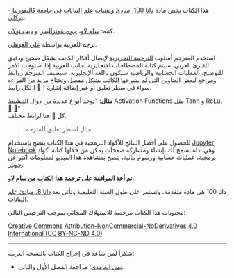 هذا الكتاب يخص مادة [داتا 100، مبادئ وتقنيات علم البيانات في جامعة كاليفورنيا - بيركلي][ds100].  

كتبه: [سام لاو][sam]، [جوي غونزاليس][joey] و [ديب نولان][deb].

ترجم للعربية بواسطة [علي العوهلي][ali].

استخدم المترجم أسلوب [الترجمة التحريرية](https://ar.wikipedia.org/wiki/%D8%AA%D8%B1%D8%AC%D9%85%D8%A9_%D8%AA%D8%AD%D8%B1%D9%8A%D8%B1%D9%8A%D8%A9) لإيصال أفكار الكاتب بشكل صحيح ودقيق للقارئ العربي. سيتم كتابة المصطلحات الإنجليزية بجانب العربية إذا استوجب الأمر للتوضيح، العمليات الحسابية والرياضية ستكون باللغة الإنجليزية. سيضيف المترجم روابط ومراجع لبعض العناوين التي لم يشرحها الكاتب بشكل مفصل وتحتاج مزيد من القراءة سواء في سطر تعليق أو عبر إضافة إشارة ( 📝 ) لكل رابط.

**مثال**: "توجد أنواع عديدة من دوال التنشيط Activation Functions مثل Tanh و ReLu. [📝][ActivationFunction1] [📝][ActivationFunction2]"  
كل 📝 هنا لرابط مختلف.

> مثال لسطر تعليق للمترجم

للحصول على أفضل النتائج للأكواد البرمجية في هذا الكتاب ينصح بإستخدام [Jupyter Notebook](https://jupyter.org/) وهي أداة تسمح لك بإنشاء ومشاركة صفحات يمكن من خلالها كتابة أكواد برمجية، عمليات حسابية ورسوم بيانية، ينصح بمشاهدة هذا الفيديو لمعلومات أكثر عن [جوبتر](https://www.youtube.com/watch?v=HW29067qVWk).

**<u>تم أخذ الموافقة على ترجمة هذا الكتاب من <a href='http://www.samlau.me/'>سام لاو</a></u>.**


داتا 100 هي مادة متقدمة، وتستمر على طول السنة التعليمية وتأتي بعد [داتا 8، مبادئ علم البيانات][data8].

محتويات هذا الكتاب مرخصة للاستهلاك المجاني بموجب الترخيص التالي:

[Creative Commons Attribution-NonCommercial-NoDerivatives 4.0 International (CC BY-NC-ND 4.0)](https://creativecommons.org/licenses/by-nc-nd/4.0/)

-----

شكراً لمن ساعد في إخراج الكتاب بالنسخه العربيه:
- [نهى الغامدي][nuha]: مراجعة الفصل الأول والثاني.

[sam]: http://www.samlau.me/
[joey]: https://people.eecs.berkeley.edu/~jegonzal/
[deb]: https://www.stat.berkeley.edu/~nolan/
[ali]: https://www.alioh.com/
[nuha]: https://www.linkedin.com/in/nuha-alghamdi-69a98888/
[data8]: http://data8.org/
[ds100]: http://www.ds100.org/
[ActivationFunction1]: https://medium.com/the-theory-of-everything/understanding-activation-functions-in-neural-networks-9491262884e0
[ActivationFunction2]: https://towardsdatascience.com/activation-functions-neural-networks-1cbd9f8d91d6
